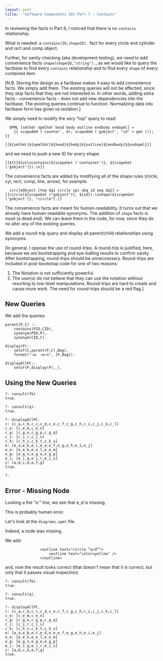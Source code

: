 ```yaml
---
layout: post
title:  "Software Components 101 Part 7 - Contains"
---
```

In reviewing the facts in Part 6, I noticed that there is no `contains` relationship.

What is needed: a `contains(ID,shapeID).` fact for every circle and cylinder and rect and comp object.

Further, for sanity checking (aka development testing), we need to add convenience facts `shape(shapeID,"string").`, as we would like to query the factbase to find every `contains` relationship and to find every `shape` of every contained item.

[N.B. Storing the design as a factbase makes it easy to add convenience facts.  We simply add them.  The existing queries will not be affected, since they skip facts that they are not interested in.  In other words, adding extra facts - convenience facts - does not add new dependencies into the factbase.  The existing queries continue to function. Normalizing data into factbase form has given us isolation.]

We simply need to modify the very "top" query to read:

```
  OPML [xmlhdr opmlhdr head body outline endbody endopml] =
    {{ scopeAdd ('counter', 0); scopeAdd ('gobject', "id" + gen ()); }}
    [[${xmlhdr}${opmlhdr}${head}${body}${outline}${endbody}${endopml}]]
```
and we need to push a new ID for every shape:
```
[[${t}${o}\ncontains(${scopeGet ('container')}, ${scopeGet ('gobject')}).\n]]
```

The convenience facts are added by modifying all of the shape rules (circle, cyl, rect, comp, line, arrow), for example:
```
  circleObject [teq dq1 circle spc ubq id ueq dq2] =  [[circle(${scopeGet ("gobject")}, ${id}).\nshape(${scopeGet ('gobject')}, "circle").]]
```
The convenience facts are meant for human-readability.  It turns out that we already have human-readable synonyms.  The addition of `shape` facts is moot (a dead end).  We can leave them in the code, for now, since they do no alter any of the existing queries.

We add a round-trip query and display all parent/child relationships using synonyms.

[In general, I oppose the use of round-trips.  A round-trip is justified, here, because we are bootstrapping and eye-balling results to confirm sanity.  After bootstrapping, round-trips should be unneccessary.  Round-trips are included in post-bootstrap code for one of two reasons:
1. The Notation is not sufficiently powerful.
2. The user(s) do not believe that they can use the notation without resorting to low-level manipulations.
Round-trips are hard to create and cause more work.  The need for round-trips should be a red flag.]

## New Queries
We add the queries:
```
parent(P,C) :-
    contains(PID,CID),
    synonym(PID,P),
    synonym(CID,C).

display(P):-
    setof(C,parent(P,C),Bag),
    format("~w: ~w~n", [P,Bag]).

displayAllPC:-
    setof(P,display(P),_).
```
## Using the New Queries
```
?- consult(fb).
true.

?- consult(q).
true.

?- displayAllPC.
c: [c_a,c_b,c_c,c_d,c_e,c_f,c_g,c_h,c_i,c_j,c_k,c_l]
c_e: [c_e_m,c_e_n]
c_g: [c_g_o,c_g_p,c_g_q]
c_i: [c_i_r,c_i_s]
c_k: [c_h_v,c_k_t,c_k_u]
e: [e_a,e_b,e_c,e_e,e_f,e_g,e_h,e_i,e_j]
e_e: [e_e_k,e_e_l,e_e_m]
e_g: [e_g_n,e_g_o,e_g_p]
e_i: [e_i_q,e_i_r,e_i_s]
z: [a,b,c,d,e,f,g]
true.

?- 
```
## Error - Missing Node
Looking a the "e:" line, we see that e_d is missing.

This is probably human error.

Let's look at the `diagrams.opml` file.

Indeed, a node was missing.

We add:
```
				<outline text="circle “e/d”">
					<outline text="color=yellow" />
				</outline>
```
and, now the result looks correct (that doesn't mean that it _is_ correct, but only that it passes visual inspection)
```
?- consult(fb).
true.

?- consult(q).
true.

?- displayAllPC.
c: [c_a,c_b,c_c,c_d,c_e,c_f,c_g,c_h,c_i,c_j,c_k,c_l]
c_e: [c_e_m,c_e_n]
c_g: [c_g_o,c_g_p,c_g_q]
c_i: [c_i_r,c_i_s]
c_k: [c_h_v,c_k_t,c_k_u]
e: [e_a,e_b,e_c,e_d,e_e,e_f,e_g,e_h,e_i,e_j]
e_e: [e_e_k,e_e_l,e_e_m]
e_g: [e_g_n,e_g_o,e_g_p]
e_i: [e_i_q,e_i_r,e_i_s]
z: [a,b,c,d,e,f,g]
true.
```
<script src="https://utteranc.es/client.js" 
        repo="guitarvydas/guitarvydas.github.io" 
        issue-term="pathname" 
        theme="github-light" 
        crossorigin="anonymous" 
        async> 
</script> 
